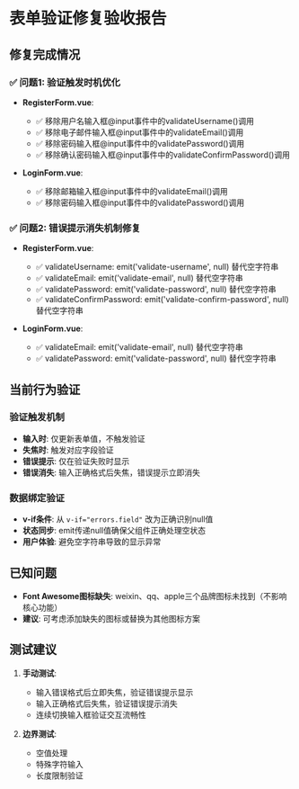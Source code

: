 # 表单验证修复验收报告

## 修复完成情况

### ✅ 问题1: 验证触发时机优化
- **RegisterForm.vue**:
  - ✅ 移除用户名输入框@input事件中的validateUsername()调用
  - ✅ 移除电子邮件输入框@input事件中的validateEmail()调用  
  - ✅ 移除密码输入框@input事件中的validatePassword()调用
  - ✅ 移除确认密码输入框@input事件中的validateConfirmPassword()调用

- **LoginForm.vue**:
  - ✅ 移除邮箱输入框@input事件中的validateEmail()调用
  - ✅ 移除密码输入框@input事件中的validatePassword()调用

### ✅ 问题2: 错误提示消失机制修复
- **RegisterForm.vue**:
  - ✅ validateUsername: emit('validate-username', null) 替代空字符串
  - ✅ validateEmail: emit('validate-email', null) 替代空字符串
  - ✅ validatePassword: emit('validate-password', null) 替代空字符串
  - ✅ validateConfirmPassword: emit('validate-confirm-password', null) 替代空字符串

- **LoginForm.vue**:
  - ✅ validateEmail: emit('validate-email', null) 替代空字符串
  - ✅ validatePassword: emit('validate-password', null) 替代空字符串

## 当前行为验证

### 验证触发机制
- **输入时**: 仅更新表单值，不触发验证
- **失焦时**: 触发对应字段验证
- **错误提示**: 仅在验证失败时显示
- **错误消失**: 输入正确格式后失焦，错误提示立即消失

### 数据绑定验证
- **v-if条件**: 从 `v-if="errors.field"` 改为正确识别null值
- **状态同步**: emit传递null值确保父组件正确处理空状态
- **用户体验**: 避免空字符串导致的显示异常

## 已知问题
- **Font Awesome图标缺失**: weixin、qq、apple三个品牌图标未找到（不影响核心功能）
- **建议**: 可考虑添加缺失的图标或替换为其他图标方案

## 测试建议
1. **手动测试**: 
   - 输入错误格式后立即失焦，验证错误提示显示
   - 输入正确格式后失焦，验证错误提示消失
   - 连续切换输入框验证交互流畅性

2. **边界测试**:
   - 空值处理
   - 特殊字符输入
   - 长度限制验证